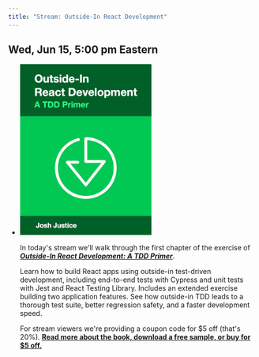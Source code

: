 ```yaml
---
title: "Stream: Outside-In React Development"
---
```


## Wed, Jun 15, 5:00 pm Eastern

<ul class="media-list">
  <li class="media my-4">
    <div class="pull-left mr-3">
      <a href="https://leanpub.com/outside-in-react-development/c/ciwtwitch"><img src="/img/books/outside-in-react.png" alt="{{ include.title }}" /></a>
    </div>
    <div class="media-body">
      <p>
        In today's stream we'll walk through the first chapter of the exercise of <a href="https://leanpub.com/outside-in-react-development/c/ciwtwitch"><em><strong>Outside-In React Development: A TDD Primer</strong></em></a>.
      </p>
      <p>
        Learn how to build React apps using outside-in test-driven development, including end-to-end tests with Cypress and unit tests with Jest and React Testing Library. Includes an extended exercise building two application features. See how outside-in TDD leads to a thorough test suite, better regression safety, and a faster development speed.
      </p>
      <p>
        For stream viewers we're providing a coupon code for $5 off (that's 20%). <a href="https://leanpub.com/outside-in-react-development/c/ciwtwitch"><strong>Read more about the book, download a free sample, or buy for $5 off.</strong></a>
      </p>
    </div>
  </li>
</ul>
